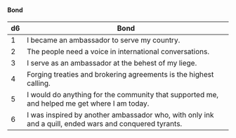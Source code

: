 #### Bond

| d6 | Bond                                                                                                   |
|----|--------------------------------------------------------------------------------------------------------|
|  1 | I became an ambassador to serve my country.                                                            |
|  2 | The people need a voice in international conversations.                                                |
|  3 | I serve as an ambassador at the behest of my liege.                                                    |
|  4 | Forging treaties and brokering agreements is the highest calling.                                      |
|  5 | I would do anything for the community that supported me, and helped me get where I am today.           |
|  6 | I was inspired by another ambassador who, with only ink and a quill, ended wars and conquered tyrants. |